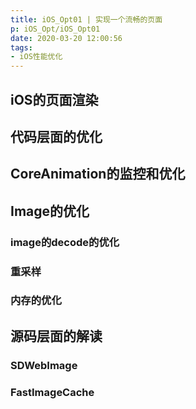 ```yaml
---
title: iOS_Opt01 | 实现一个流畅的页面
p: iOS_Opt/iOS_Opt01
date: 2020-03-20 12:00:56
tags:
- iOS性能优化
---
```


## iOS的页面渲染

## 代码层面的优化

## CoreAnimation的监控和优化

## Image的优化

### image的decode的优化

### 重采样

### 内存的优化

## 源码层面的解读
### SDWebImage


### FastImageCache


